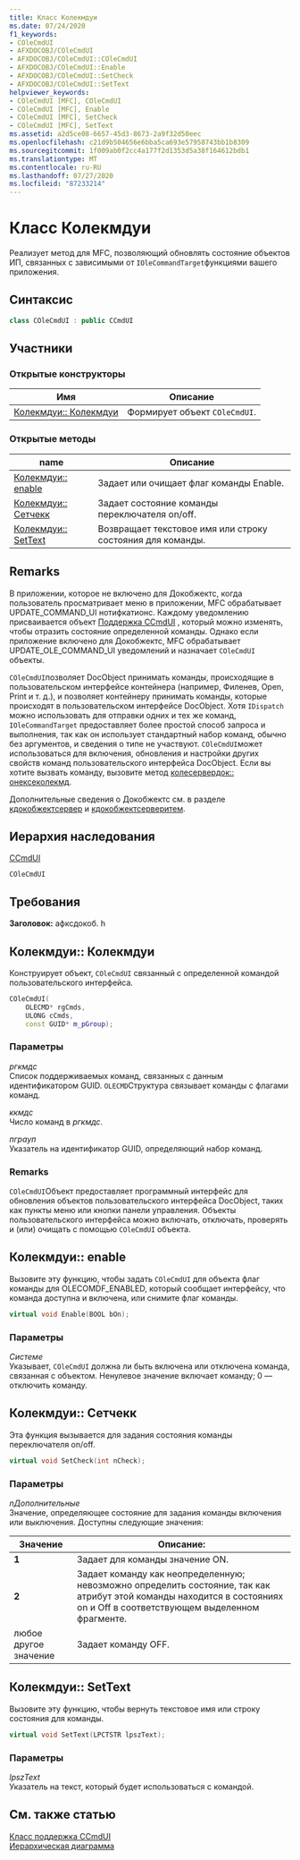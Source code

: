 ```yaml
---
title: Класс Колекмдуи
ms.date: 07/24/2020
f1_keywords:
- COleCmdUI
- AFXDOCOBJ/COleCmdUI
- AFXDOCOBJ/COleCmdUI::COleCmdUI
- AFXDOCOBJ/COleCmdUI::Enable
- AFXDOCOBJ/COleCmdUI::SetCheck
- AFXDOCOBJ/COleCmdUI::SetText
helpviewer_keywords:
- COleCmdUI [MFC], COleCmdUI
- COleCmdUI [MFC], Enable
- COleCmdUI [MFC], SetCheck
- COleCmdUI [MFC], SetText
ms.assetid: a2d5ce08-6657-45d3-8673-2a9f32d50eec
ms.openlocfilehash: c21d9b504656e6bba5ca693e57958743bb1b8309
ms.sourcegitcommit: 1f009ab0f2cc4a177f2d1353d5a38f164612bdb1
ms.translationtype: MT
ms.contentlocale: ru-RU
ms.lasthandoff: 07/27/2020
ms.locfileid: "87233214"
---
```

# <a name="colecmdui-class"></a>Класс Колекмдуи

Реализует метод для MFC, позволяющий обновлять состояние объектов ИП, связанных с зависимыми от `IOleCommandTarget`функциями вашего приложения.

## <a name="syntax"></a>Синтаксис

```cpp
class COleCmdUI : public CCmdUI
```

## <a name="members"></a>Участники

### <a name="public-constructors"></a>Открытые конструкторы

|Имя|Описание|
|----------|-----------------|
|[Колекмдуи:: Колекмдуи](#colecmdui)|Формирует объект `COleCmdUI`.|

### <a name="public-methods"></a>Открытые методы

|name|Описание|
|----------|-----------------|
|[Колекмдуи:: enable](#enable)|Задает или очищает флаг команды Enable.|
|[Колекмдуи:: Сетчекк](#setcheck)|Задает состояние команды переключателя on/off.|
|[Колекмдуи:: SetText](#settext)|Возвращает текстовое имя или строку состояния для команды.|

## <a name="remarks"></a>Remarks

В приложении, которое не включено для Докобжектс, когда пользователь просматривает меню в приложении, MFC обрабатывает UPDATE_COMMAND_UI нотифкатионс. Каждому уведомлению присваивается объект [Поддержка CCmdUI](../../mfc/reference/ccmdui-class.md) , который можно изменять, чтобы отразить состояние определенной команды. Однако если приложение включено для Докобжектс, MFC обрабатывает UPDATE_OLE_COMMAND_UI уведомлений и назначает `COleCmdUI` объекты.

`COleCmdUI`позволяет DocObject принимать команды, происходящие в пользовательском интерфейсе контейнера (например, Филенев, Open, Print и т. д.), и позволяет контейнеру принимать команды, которые происходят в пользовательском интерфейсе DocObject. Хотя `IDispatch` можно использовать для отправки одних и тех же команд, `IOleCommandTarget` предоставляет более простой способ запроса и выполнения, так как он использует стандартный набор команд, обычно без аргументов, и сведения о типе не участвуют. `COleCmdUI`может использоваться для включения, обновления и настройки других свойств команд пользовательского интерфейса DocObject. Если вы хотите вызвать команду, вызовите метод [колесервердок:: онексеколекмд](../../mfc/reference/coleserverdoc-class.md#onexecolecmd).

Дополнительные сведения о Докобжектс см. в разделе [кдокобжектсервер](../../mfc/reference/cdocobjectserver-class.md) и [кдокобжектсерверитем](../../mfc/reference/cdocobjectserveritem-class.md).

## <a name="inheritance-hierarchy"></a>Иерархия наследования

[CCmdUI](../../mfc/reference/ccmdui-class.md)

`COleCmdUI`

## <a name="requirements"></a>Требования

**Заголовок:** афксдокоб. h

## <a name="colecmduicolecmdui"></a><a name="colecmdui"></a>Колекмдуи:: Колекмдуи

Конструирует объект, `COleCmdUI` связанный с определенной командой пользовательского интерфейса.

```cpp
COleCmdUI(
    OLECMD* rgCmds,
    ULONG cCmds,
    const GUID* m_pGroup);
```

### <a name="parameters"></a>Параметры

*ргкмдс*<br/>
Список поддерживаемых команд, связанных с данным идентификатором GUID. `OLECMD`Структура связывает команды с флагами команд.

*ккмдс*<br/>
Число команд в *ргкмдс*.

*пграуп*<br/>
Указатель на идентификатор GUID, определяющий набор команд.

### <a name="remarks"></a>Remarks

`COleCmdUI`Объект предоставляет программный интерфейс для обновления объектов пользовательского интерфейса DocObject, таких как пункты меню или кнопки панели управления. Объекты пользовательского интерфейса можно включать, отключать, проверять и (или) очищать с помощью `COleCmdUI` объекта.

## <a name="colecmduienable"></a><a name="enable"></a>Колекмдуи:: enable

Вызовите эту функцию, чтобы задать `COleCmdUI` для объекта флаг команды для OLECOMDF_ENABLED, который сообщает интерфейсу, что команда доступна и включена, или снимите флаг команды.

```cpp
virtual void Enable(BOOL bOn);
```

### <a name="parameters"></a>Параметры

*Системе*<br/>
Указывает, `COleCmdUI` должна ли быть включена или отключена команда, связанная с объектом. Ненулевое значение включает команду; 0 — отключить команду.

## <a name="colecmduisetcheck"></a><a name="setcheck"></a>Колекмдуи:: Сетчекк

Эта функция вызывается для задания состояния команды переключателя on/off.

```cpp
virtual void SetCheck(int nCheck);
```

### <a name="parameters"></a>Параметры

*nДополнительные*<br/>
Значение, определяющее состояние для задания команды включения или выключения. Доступны следующие значения:

|Значение|Описание:|
|-----------|-----------------|
|**1**|Задает для команды значение ON.|
|**2**|Задает команду как неопределенную; невозможно определить состояние, так как атрибут этой команды находится в состояниях on и Off в соответствующем выделенном фрагменте.|
|любое другое значение|Задает команду OFF.|

## <a name="colecmduisettext"></a><a name="settext"></a>Колекмдуи:: SetText

Вызовите эту функцию, чтобы вернуть текстовое имя или строку состояния для команды.

```cpp
virtual void SetText(LPCTSTR lpszText);
```

### <a name="parameters"></a>Параметры

*lpszText*<br/>
Указатель на текст, который будет использоваться с командой.

## <a name="see-also"></a>См. также статью

[Класс поддержка CCmdUI](../../mfc/reference/ccmdui-class.md)<br/>
[Иерархическая диаграмма](../../mfc/hierarchy-chart.md)
